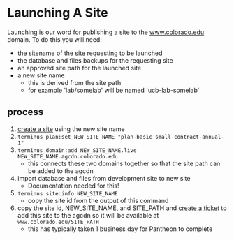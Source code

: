 # Launching A Site

Launching is our word for publishing a site to the www.colorado.edu domain. To do this you will need:

- the sitename of the site requesting to be launched
- the database and files backups for the requesting site
- an approved site path for the launched site
- a new site name
  - this is derived from the site path
  - for example 'lab/somelab' will be named 'ucb-lab-somelab'

## process

1. [create a site](Pantheon-creating_a_site) using the new site name
2. `terminus plan:set NEW_SITE_NAME "plan-basic_small-contract-annual-1"`
3. `terminus domain:add NEW_SITE_NAME.live NEW_SITE_NAME.agcdn.colorado.edu`
    - this connects these two domains together so that the site path can be added to the agcdn
4. import database and files from development site to new site
    - Documentation needed for this!
5. `terminus site:info NEW_SITE_NAME`
    - copy the site id from the output of this command
6. copy the site id, NEW_SITE_NAME, and SITE_PATH and [create a ticket](Pantheon-ticket_templates#user-content-add-site-to-agcdn) to add this site to the agcdn so it will be available at `www.colorado.edu/SITE_PATH`
    - this has typically taken 1 business day for Pantheon to complete
